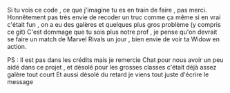 Si tu vois ce code , ce que j'imagine tu es en train de faire , pas merci.
Honnêtement pas très envie de recoder un truc comme ça même si en vrai c'était fun , on a eu des galères et quelques plus gros problème (y compris ce git)
C'est dommage que tu sois plus notre prof , je pense qu'on devrait se faire un match de Marvel Rivals un jour , bien envie de voir ta Widow en action.


PS : Il est pas dans les crédits mais je remercie Chat pour nous avoir un peu aidé dans ce projet , et désolé pour les grosses classes c'était déjà assez galère tout court 
Et aussi désolé du retard je viens tout juste d'écrire le message
